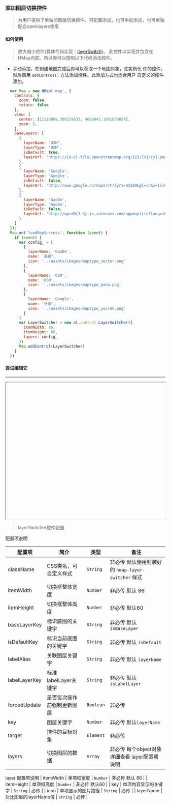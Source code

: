 ### 添加图层切换控件

> 为用户提供了单独的图层切换控件，可配置添加，也可手动添加，也可单独配合openlayers使用

#### 如何使用

> 放大缩小控件(具体代码实现：[layerSwitch](https://github.com/sakitam-fdd/ol-extent/blob/master/src/control/LayerSwitcher.js))。
  此控件以实现并包含在HMap内部。所以你可以按照以下代码添加控件。
 
  
* 手动添加，在创建地图完成后你可以获取一个地图对象，先实例化
  你的控件，然后调用 ``addControl()`` 方法添加控件。此添加方式也适合用户
  自定义的控件添加。

```javascript
  var Map = new HMap('map', {
    controls: {
      zoom: false,
      rotate: false
    },
    view: {
      center: [12118909.300259633, 4086043.1061670054],
      zoom: 5,
    },
    baseLayers: [
      {
        layerName: 'OSM',
        layerType: 'OSM',
        isDefault: true,
        layerUrl: 'https://{a-c}.tile.openstreetmap.org/{z}/{x}/{y}.png'
      },
      {
        layerName: 'Google',
        layerType: 'Google',
        isDefault: false,
        layerUrl: 'http://www.google.cn/maps/vt?lyrs=m@189&gl=cn&x={x}&y={y}&z={z}'
      },
      {
        layerName: 'GaoDe',
        layerType: 'GaoDe',
        isDefault: false,
        layerUrl: 'http://wprd0{1-4}.is.autonavi.com/appmaptile?lang=zh_cn&size=1&style=7&x={x}&y={y}&z={z}'
      }
    ]
  });
  Map.on('loadMapSuccess', function (event) {
    if (event) {
      var config_ = [
        {
          layerName: 'GaoDe',
          name: '高德',
          icon: '../assets/images/maptype_vector.png'
        },
        {
          layerName: 'OSM',
          name: 'OSM',
          icon: '../assets/images/maptype_pano.png'
        },
        {
          layerName: 'Google',
          name: '谷歌',
          icon: '../assets/images/maptype_yunran.png'
        }
      ]
      var LayerSwitcher = new ol.control.LayerSwitcher({
        itemWidth: 86,
        itemHeight: 60,
        layers: config_
      })
      Map.addControl(LayerSwitcher)
    }
  })
```

#### 尝试编辑它
---
<iframe width="100%" height="430"></iframe>

> layerSwitcher控件配置

配置项说明

| 配置项 | 简介 | 类型 | 备注 |
| --- | --- |--- | --- |
| className | CSS类名，可自定义样式 | `String` | 非必传 默认使用封装好的 ```hmap-layer-switcher``` 样式 |
| itemWidth | 切换框整体宽度 | `Number` | 非必传 默认 86 |
| itemHeight | 切换框整体高度 | `Number` | 非必传 默认60 | 
| baseLayerKey | 标识底图的关键字 | `String` | 非必传 默认 `isBaseLayer` |
| isDefaultKey | 标识当前底图的关键字 | `String` | 非必传 默认 `isDefault` |
| labelAlias | 关联图层关键字 | `String` | 非必传 默认 `layerName` |
| labelLayerKey | 标准labelLayer关键字 | `String` | 非必传 默认 `isLabelLayer` |
| forcedUpdate | 是否每次操作前强制更新图层 | `Boolean` | 非必传 |  
| key | 图层关键字 | `Number` | 非必传 默认`layerName` | 
| target | 控件的目标对象 | `Element` | 非必传 |
| layers | 切换图层的数据 | `Array` | 非必传 每个object对象详细查看 layer配置项说明 |


layer 配置项说明
| itemWidth | 单项框宽度 | `Number` | 非必传 默认 86 |
| itemHeight | 单项框高度 | `Number` | 非必传 默认60 | 
| key | 单项内容显示的关键字 | `String` | 必传 | 
| icon | 单项显示的图片路径 | `String` | 必传 | 
| layerName | 对比图层的layerName值 | `String` | 必传 | 
  
